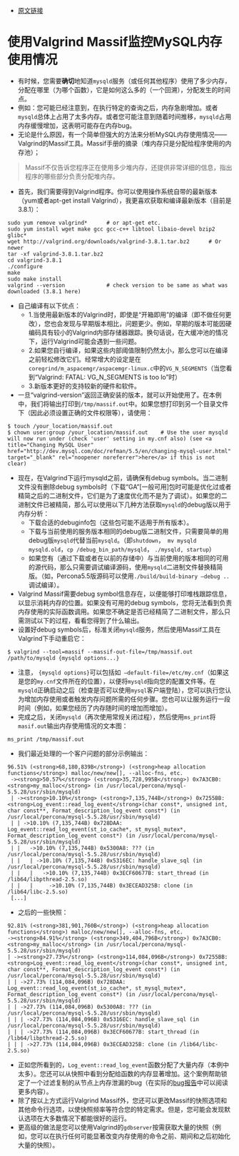 - [原文链接](https://www.percona.com/blog/2013/01/09/profiling-mysql-memory-usage-with-valgrind-massif/)

# 使用Valgrind Massif监控MySQL内存使用情况
- 有时候，您需要**确切**地知道`mysqld`服务（或任何其他程序）使用了多少内存，分配在哪里（为哪个函数），它是如何这么多的（一个回溯），分配发生的时间点。
- 例如：您可能已经注意到，在执行特定的查询之后，内存急剧增加。或者`mysqld`总体上占用了太多内存。或者您可能注意到随着时间推移，`mysqld`占用内存缓慢增加，这表明可能存在内存bug。
- 无论是什么原因，有一个简单但强大的方法来分析MySQL内存使用情况——Valgrind的Massif工具。Massif手册的摘录（堆内存只是分配给程序使用的内存池）；
>Massif不仅告诉您程序正在使用多少堆内存，还提供非常详细的信息，指出程序的哪些部分负责分配堆内存。

- 首先，我们需要得到Valgrind程序。你可以使用操作系统自带的最新版本（yum或者apt-get install Valgrind），我更喜欢获取和编译最新版本（目前是3.8.1）：
```
sudo yum remove valgrind*      # or apt-get etc.
sudo yum install wget make gcc gcc-c++ libtool libaio-devel bzip2 glibc*
wget http://valgrind.org/downloads/valgrind-3.8.1.tar.bz2      # Or newer
tar -xf valgrind-3.8.1.tar.bz2
cd valgrind-3.8.1
./configure
make
sudo make install
valgrind --version             # check version to be same as what was downloaded (3.8.1 here)
```
- 自己编译有以下优点：
	- 1.当使用最新版本的Valgrind时，即使是“开箱即用”的编译（即不做任何更改），您也会发现与早期版本相比，问题更少。例如，早期的版本可能因硬编码具有较小的Valgrind内部存储器跟踪。换句话说，在大缓冲池的情况下，运行Valgrind可能会遇到一些问题。
	- 2.如果您自行编译，如果这些内部阈值限制仍然太小，那么您可以在编译之前轻松修改它们。经常增大的设定是在`coregrind/m_aspacemgr/aspacemgr-linux.c`中的`VG_N_SEGMENTS`（当您看到“Valgrind: FATAL: VG_N_SEGMENTS is too lo”时）
	- 3.新版本更好的支持较新的硬件和软件。
- 一旦“valgrind-version”返回正确安装的版本，就可以开始使用了。在本例中，我们将输出打印到`/tmp/massif.out`中。如果您想打印到另一个目录文件下（因此必须设置正确的文件权限等），请使用：
```
$ touch /your_location/massif.out
$ chown user:group /your_location/massif.out    # Use the user mysqld will now run under (check 'user' setting in my.cnf also) (see <a title="Changing MySQL User" href="http://dev.mysql.com/doc/refman/5.5/en/changing-mysql-user.html" target="_blank" rel="noopener noreferrer">here</a> if this is not clear)
```
- 现在，在Valgrind下运行mysqld之前，请确保有debug symbols。当二进制文件没有删除debug symbols时（下载“GA”[一般可用]包时可能是优化过或者精简之后的二进制文件，它们是为了速度优化而不是为了调试）。如果您的二进制文件已被精简，那么可以使用以下几种方法获取`mysqld`的debug版以用于内存分析：
	- 下载合适的debuginfo包（这些包可能不适用于所有版本）。
	- 下载与当前使用的服务版本相同的debug版二进制文件，只需要简单的用debug版`mysqld`代替当前`mysqld`。（即`shutdown`，` mv mysqld mysqld.old`，`cp /debug_bin_path/mysqld`， `./mysqld, startup`）
	- 如果您有（通过下载或者在以前的存储中）与当前使用的版本相同的可用的源代码，那么只需要调试编译源码，使用`mysqld`二进制文件替换精简版。（如，Percona5.5版源码可以使用`./build/build-binary –debug ..`调试编译）。
- Valgrind Massif需要debug symbol信息存在，以便能够打印堆栈跟踪信息，以显示消耗内存的位置。如果没有可用的debug symbols，您将无法看到负责内存使用的实际函数调用。如果您不确定是否已经精简了二进制文件，那么只需测试以下的过程，看看您得到了什么输出。
- 设置好debug symbols后，标准关闭`mysqld`服务，然后使用Massif工具在Valgrind下手动重启它：
```
$ valgrind --tool=massif --massif-out-file=/tmp/massif.out /path/to/mysqld {mysqld options...}
```
- 注意， `{mysqld options}`可以包括如` –default-file=/etc/my.cnf`（如果这是您的`my.cnf`文件所在的位置），以便将`mysqld`指向您的配置文件等。在`mysqld`正确启动之后（检查是否可以使用`mysql`客户端登陆），您可以执行您认为增加内存使用或者触发内存问题所需的任何步骤。您也可以让服务运行一段时间（例如，如果您经历了内存随时间的增加而增加）。
- 完成之后，关闭`mysqld`（再次使用常规关闭过程），然后使用`ms_print`将`masif.out`输出内存使用情况的文本图：
```
ms_print /tmp/massif.out
```
- 我们最近处理的一个客户问题的部分示例输出：
```
96.51% (<strong>68,180,839B</strong>) (<strong>heap allocation functions</strong>) malloc/new/new[], --alloc-fns, etc.
 -><strong>50.57%</strong> (<strong>35,728,995B</strong>) 0x7A3CB0: <strong>my_malloc</strong> (in /usr/local/percona/mysql-5.5.28/usr/sbin/mysqld)
 | -><strong>10.10%</strong> (<strong>7,135,744B</strong>) 0x7255BB: <strong>Log_event::read_log_event</strong>(char const*, unsigned int, char const**, Format_description_log_event const*) (in /usr/local/percona/mysql-5.5.28/usr/sbin/mysqld)
 | | ->10.10% (7,135,744B) 0x728DAA: Log_event::read_log_event(st_io_cache*, st_mysql_mutex*, Format_description_log_event const*) (in /usr/local/percona/mysql-5.5.28/usr/sbin/mysqld)
 | |   ->10.10% (7,135,744B) 0x5300A8: ??? (in /usr/local/percona/mysql-5.5.28/usr/sbin/mysqld)
 | |   | ->10.10% (7,135,744B) 0x5316EC: handle_slave_sql (in /usr/local/percona/mysql-5.5.28/usr/sbin/mysqld)
 | |   |   ->10.10% (7,135,744B) 0x3ECF60677B: start_thread (in /lib64/libpthread-2.5.so)
 | |   |     ->10.10% (7,135,744B) 0x3ECEAD325B: clone (in /lib64/libc-2.5.so)
 [...]
```
- 之后的一些快照：
```
92.81% (<strong>381,901,760B</strong>) (<strong>heap allocation functions</strong>) malloc/new/new[], --alloc-fns, etc.
-><strong>84.91%</strong> (<strong>349,404,796B</strong>) 0x7A3CB0: <strong>my_malloc</strong> (in /usr/local/percona/mysql-5.5.28/usr/sbin/mysqld)
| -><strong>27.73%</strong> (<strong>114,084,096B</strong>) 0x7255BB: <strong>Log_event::read_log_event</strong>(char const*, unsigned int, char const**, Format_description_log_event const*) (in /usr/local/percona/mysql-5.5.28/usr/sbin/mysqld)
| | ->27.73% (114,084,096B) 0x728DAA: Log_event::read_log_event(st_io_cache*, st_mysql_mutex*, Format_description_log_event const*) (in /usr/local/percona/mysql-5.5.28/usr/sbin/mysqld)
| | ->27.73% (114,084,096B) 0x5300A8: ??? (in /usr/local/percona/mysql-5.5.28/usr/sbin/mysqld)
| | | ->27.73% (114,084,096B) 0x5316EC: handle_slave_sql (in /usr/local/percona/mysql-5.5.28/usr/sbin/mysqld)
| | | ->27.73% (114,084,096B) 0x3ECF60677B: start_thread (in /lib64/libpthread-2.5.so)
| | | ->27.73% (114,084,096B) 0x3ECEAD325B: clone (in /lib64/libc-2.5.so)
```
- 正如您所看到的，`Log_event::read_log_event`函数分配了大量内存（本例中太多）。您还可以从快照中看到分配给函数的内存显著增加。这个案例帮助锁定了一个过滤复制的从节点上内存泄漏的bug（在实际的[bug报告](https://bugs.launchpad.net/percona-server/+bug/1042946)中可以阅读更多内容）。
- 除了按以上方式运行Valgrind Massif外，您还可以更改Massif的快照选项和其他命令行选项，以使快照频率等符合您的特定需求。但是，您可能会发现默认选项在大多数情况下都能很好的运行。
- 更高级的做法是您可以使用Valgrind的`gdbserver`按需获取大量的快照（例如，您可以在执行任何可能显著改变内存使用的命令之前、期间和之后初始化大量的快照）。
